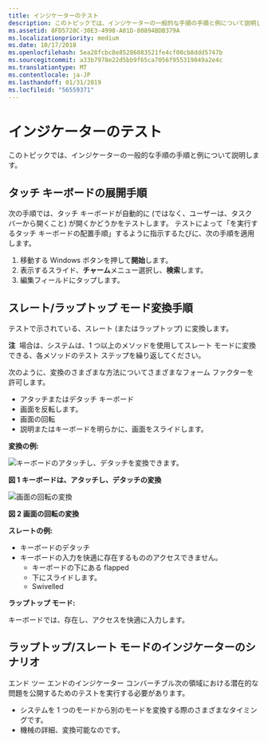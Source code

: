 ```yaml
---
title: インジケーターのテスト
description: このトピックでは、インジケーターの一般的な手順の手順と例について説明します。
ms.assetid: 8FD5728C-30E3-4998-A01D-80894BDB379A
ms.localizationpriority: medium
ms.date: 10/17/2018
ms.openlocfilehash: 5ea28fcbc8e85286083521fe4cf00cb8ddd5747b
ms.sourcegitcommit: a33b7978e22d5bb9f65ca7056f955319049a2e4c
ms.translationtype: MT
ms.contentlocale: ja-JP
ms.lasthandoff: 01/31/2019
ms.locfileid: "56559371"
---
```

# <a name="indicator-testing"></a>インジケーターのテスト


このトピックでは、インジケーターの一般的な手順の手順と例について説明します。

## <a name="span-idtouchkbdspanspan-idtouchkbdspantouch-keyboard-deployment-steps"></a><span id="touchkbd"></span><span id="TOUCHKBD"></span>タッチ キーボードの展開手順


次の手順では、タッチ キーボードが自動的に (ではなく、ユーザーは、タスク バーから開くこと) が開くかどうかをテストします。 テストによって「を実行するタッチ キーボードの配置手順」するように指示するたびに、次の手順を適用します。

1.  移動する Windows ボタンを押して**開始**します。
2.  表示するスライド、**チャーム**メニュー選択し、**検索**します。
3.  編集フィールドにタップします。

## <a name="span-idconvspanspan-idconvspanslatelaptop-mode-conversion-steps"></a><span id="conv"></span><span id="CONV"></span>スレート/ラップトップ モード変換手順


テストで示されている、スレート (またはラップトップ) に変換します。

**注**  場合は、システムは、1 つ以上のメソッドを使用してスレート モードに変換できる、各メソッドのテスト ステップを繰り返してください。

次のように、変換のさまざまな方法についてさまざまなフォーム ファクターを許可します。

-   アタッチまたはデタッチ キーボード
-   画面を反転します。
-   画面の回転
-   説明またはキーボードを明らかに、画面をスライドします。

**変換の例:**

![キーボードのアタッチし、デタッチを変換できます。](images/keyboardattachdetachconvertible.jpg)

**図 1 キーボードは、アタッチし、デタッチの変換**

![画面の回転の変換](images/screenswivelconvertible.jpg)

**図 2 画面の回転の変換**

 

**スレートの例:**

-   キーボードのデタッチ
-   キーボードの入力を快適に存在するもののアクセスできません。
    -   キーボードの下にある flapped
    -   下にスライドします。
    -   Swivelled

**ラップトップ モード:**

キーボードでは、存在し、アクセスを快適に入力します。

## <a name="span-idlaptopslatemodeindicatorscenariosspanspan-idlaptopslatemodeindicatorscenariosspanspan-idlaptopslatemodeindicatorscenariosspanlaptopslate-mode-indicator-scenarios"></a><span id="Laptop_slate_mode_indicator_scenarios"></span><span id="laptop_slate_mode_indicator_scenarios"></span><span id="LAPTOP_SLATE_MODE_INDICATOR_SCENARIOS"></span>ラップトップ/スレート モードのインジケーターのシナリオ


エンド ツー エンドのインジケーター コンバーチブル次の領域における潜在的な問題を公開するためのテストを実行する必要があります。

-   システムを 1 つのモードから別のモードを変換する際のさまざまなタイミングです。
-   機械の詳細、変換可能なのです。

 

 




